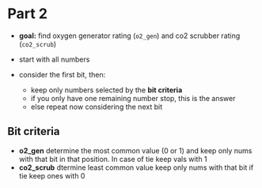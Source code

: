 # Part 2

- **goal:** find oxygen generator rating (`o2_gen`) and co2 scrubber rating (`co2_scrub`)

- start with all numbers
- consider the first bit, then:
  - keep only numbers selected by the **bit criteria** 
  - if you only have one remaining number stop, this is the answer
  - else repeat now considering the next bit

## Bit criteria

- **o2_gen** determine the most common value (0 or 1) and keep only nums with that bit in that position. In case of tie keep vals with 1
- **co2_scrub** dtermine least common value keep only nums with that bit if tie keep ones with 0

